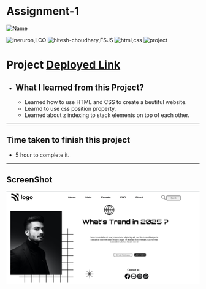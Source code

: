 # Assignment-1


![Name](https://img.shields.io/badge/Deepak--Malik-Student-important)

![ineruron,LCO](https://img.shields.io/badge/iNeuron%20-LCO-yellowgreen)
![hitesh-choudhary,FSJS](https://img.shields.io/badge/HITESH--CHOUDHARY%20-Full--Stack--JS--bootcamp-green)
![html,css](https://img.shields.io/badge/html-CSS-9cf)
![project](https://img.shields.io/badge/PROJECT-01-blue)

# Project [Deployed Link]("https://deepakproject01.netlify.app")

- What I learned from this Project?
  - 
  - Learned how to use HTML and CSS to create a beutiful website.
  - Learnd to use css position property.
  - Learned about z indexing to stack elements on top of each other.

 
---

## Time taken to finish this project

- 5 hour to complete it.

---

## ScreenShot
![Project-img](./Readme/screenShot.png)
